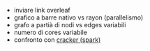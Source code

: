 - inviare link overleaf
- grafico a barre nativo vs rayon (parallelismo)
- grafo a partià di nodi vs edges variabili
- numero di cores variabile
- confronto con [cracker (spark)](https://github.com/hpclab/cracker)